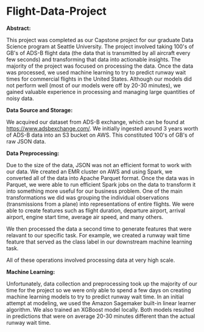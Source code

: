 # Flight-Data-Project

**Abstract:**

This project was completed as our Capstone project for our graduate Data Science program at Seattle University. The project involved taking 100's of GB's of ADS-B flight data (the data that is transmitted by all aircraft every few seconds) and transforming that data into actionable insights. The majority of the project was focused on processing the data. Once the data was processed, we used machine learning to try to predict runway wait times for commercial flights in the United States. Although our models did not perform well (most of our models were off by 20-30 minutes), we gained valuable experience in processing and managing large quantities of noisy data. 

**Data Source and Storage:**

We acquired our dataset from ADS-B exchange, which can be found at https://www.adsbexchange.com/. We initially ingested around 3 years worth of ADS-B data into an S3 bucket on AWS. This constituted 100's of GB's of raw JSON data. 

**Data Preprocessing:**

Due to the size of the data, JSON was not an efficient format to work with our data. We created an EMR cluster on AWS and using Spark, we converted all of the data into Apache Parquet format. Once the data was in Parquet, we were able to run efficient Spark jobs on the data to transform it into something more useful for our business problem. One of the main transformations we did was grouping the individual observations (transmissions from a plane) into representations of entire flights. We were able to create features such as flight duration, departure airport, arrival airport, engine start time, average air speed, and many others.

We then processed the data a second time to generate features that were relavant to our specific task. For example, we created a runway wait time feature that served as the class label in our downstream machine learning task. 

All of these operations involved processing data at very high scale. 

**Machine Learning:**

Unfortunately, data collection and preprocessing took up the majority of our time for the project so we were only able to spend a few days on creating machine learning models to try to predict runway wait time. In an initial attempt at modeling, we used the Amazon Sagemaker built-in linear learner algorithm. We also trained an XGBoost model locally. Both models resulted in predictions that were on average 20-30 minutes different than the actual runway wait time. 
